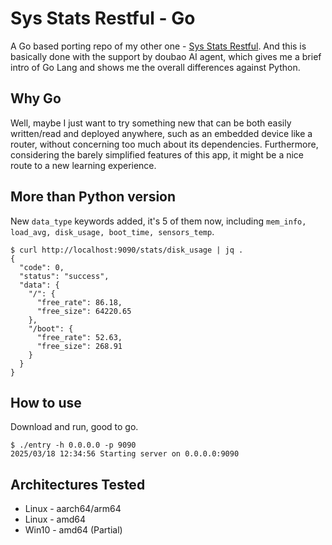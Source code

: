 # Sys Stats Restful - Go

A Go based porting repo of my other one - [Sys Stats Restful](https://github.com/Fisherworks/sys_stats_restful). And this is basically done with the support by doubao AI agent, which gives me a brief intro of Go Lang and shows me the overall differences against Python. 

## Why Go

Well, maybe I just want to try something new that can be both easily written/read and deployed anywhere, such as an embedded device like a router, without concerning too much about its dependencies. Furthermore, considering the barely simplified features of this app, it might be a nice route to a new learning experience. 

## More than Python version
New `data_type` keywords added, it's 5 of them now, including `mem_info, load_avg, disk_usage, boot_time, sensors_temp`. 
```
$ curl http://localhost:9090/stats/disk_usage | jq .
{
  "code": 0,
  "status": "success",
  "data": {
    "/": {
      "free_rate": 86.18,
      "free_size": 64220.65
    },
    "/boot": {
      "free_rate": 52.63,
      "free_size": 268.91
    }
  }
}
```

## How to use
Download and run, good to go.
```
$ ./entry -h 0.0.0.0 -p 9090
2025/03/18 12:34:56 Starting server on 0.0.0.0:9090
```

## Architectures Tested

* Linux - aarch64/arm64
* Linux - amd64
* Win10 - amd64 (Partial)
